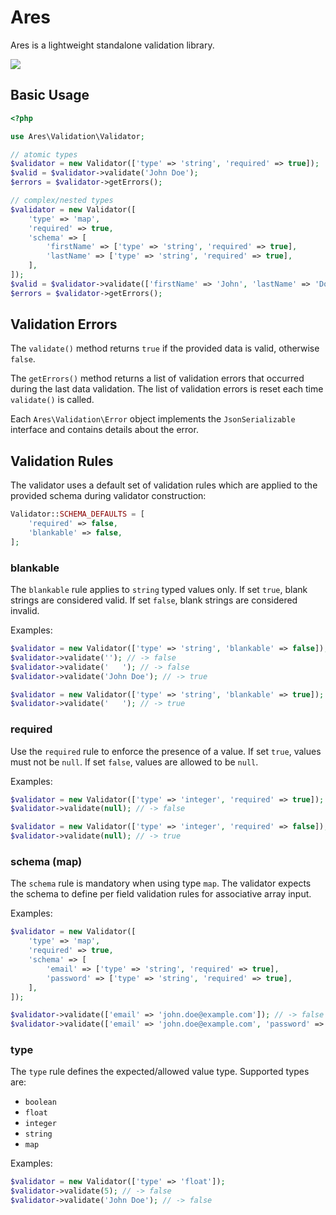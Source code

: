 # Ares

Ares is a lightweight standalone validation library.

![](https://travis-ci.com/bus-factor/ares.svg?token=6CVThNyY94qpVvuMgX3F&branch=master)

## Basic Usage

```php
<?php

use Ares\Validation\Validator;

// atomic types
$validator = new Validator(['type' => 'string', 'required' => true]);
$valid = $validator->validate('John Doe');
$errors = $validator->getErrors();

// complex/nested types
$validator = new Validator([
    'type' => 'map',
    'required' => true,
    'schema' => [
        'firstName' => ['type' => 'string', 'required' => true],
        'lastName' => ['type' => 'string', 'required' => true],
    ],
]);
$valid = $validator->validate(['firstName' => 'John', 'lastName' => 'Doe']);
$errors = $validator->getErrors();

```

## Validation Errors

The ```validate()``` method returns ```true``` if the provided data is valid, otherwise ```false```.

The ```getErrors()``` method returns a list of validation errors that occurred during the last data validation.
The list of validation errors is reset each time ```validate()``` is called.

Each ```Ares\Validation\Error``` object implements the ```JsonSerializable``` interface and contains details about the error.


## Validation Rules

The validator uses a default set of validation rules which are applied to the provided schema during validator construction:

```php
Validator::SCHEMA_DEFAULTS = [
    'required' => false,
    'blankable' => false,
];
```

### blankable

The ```blankable``` rule applies to ```string``` typed values only.
If set ```true```, blank strings are considered valid.
If set ```false```, blank strings are considered invalid.

Examples:

```php
$validator = new Validator(['type' => 'string', 'blankable' => false]);
$validator->validate(''); // -> false
$validator->validate('   '); // -> false
$validator->validate('John Doe'); // -> true

$validator = new Validator(['type' => 'string', 'blankable' => true]);
$validator->validate('   '); // -> true
```

### required

Use the ```required``` rule to enforce the presence of a value.
If set ```true```, values must not be ```null```.
If set ```false```, values are allowed to be ```null```.

Examples:

```php
$validator = new Validator(['type' => 'integer', 'required' => true]);
$validator->validate(null); // -> false

$validator = new Validator(['type' => 'integer', 'required' => false]);
$validator->validate(null); // -> true
```

### schema (map)

The ```schema``` rule is mandatory when using type ```map```. The validator expects the schema to define per field validation rules for associative array input.

Examples:

```php
$validator = new Validator([
    'type' => 'map',
    'required' => true,
    'schema' => [
        'email' => ['type' => 'string', 'required' => true],
        'password' => ['type' => 'string', 'required' => true],
    ],
]);

$validator->validate(['email' => 'john.doe@example.com']); // -> false
$validator->validate(['email' => 'john.doe@example.com', 'password' => 'j4n3:)']); // -> true
```

### type

The ```type``` rule defines the expected/allowed value type. Supported types are:

* ```boolean```
* ```float```
* ```integer```
* ```string```
* ```map```

Examples:

```php
$validator = new Validator(['type' => 'float']);
$validator->validate(5); // -> false
$validator->validate('John Doe'); // -> false
```

